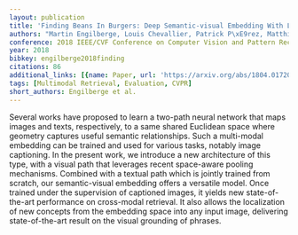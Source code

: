 ```yaml
---
layout: publication
title: 'Finding Beans In Burgers: Deep Semantic-visual Embedding With Localization'
authors: "Martin Engilberge, Louis Chevallier, Patrick P\xE9rez, Matthieu Cord"
conference: 2018 IEEE/CVF Conference on Computer Vision and Pattern Recognition
year: 2018
bibkey: engilberge2018finding
citations: 86
additional_links: [{name: Paper, url: 'https://arxiv.org/abs/1804.01720'}]
tags: [Multimodal Retrieval, Evaluation, CVPR]
short_authors: Engilberge et al.
---
```

Several works have proposed to learn a two-path neural network that maps
images and texts, respectively, to a same shared Euclidean space where geometry
captures useful semantic relationships. Such a multi-modal embedding can be
trained and used for various tasks, notably image captioning. In the present
work, we introduce a new architecture of this type, with a visual path that
leverages recent space-aware pooling mechanisms. Combined with a textual path
which is jointly trained from scratch, our semantic-visual embedding offers a
versatile model. Once trained under the supervision of captioned images, it
yields new state-of-the-art performance on cross-modal retrieval. It also
allows the localization of new concepts from the embedding space into any input
image, delivering state-of-the-art result on the visual grounding of phrases.